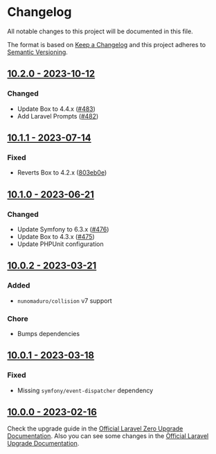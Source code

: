 # Changelog

All notable changes to this project will be documented in this file.

The format is based on [Keep a Changelog](https://keepachangelog.com) and this project adheres to [Semantic Versioning](https://semver.org).

## [10.2.0 - 2023-10-12](https://github.com/laravel-zero/framework/releases/tag/v10.2.0)

### Changed
- Update Box to 4.4.x ([#483](https://github.com/laravel-zero/framework/pull/483))
- Add Laravel Prompts ([#482](https://github.com/laravel-zero/framework/pull/482))

## [10.1.1 - 2023-07-14](https://github.com/laravel-zero/framework/releases/tag/v10.1.1)

### Fixed
- Reverts Box to 4.2.x ([803eb0e](https://github.com/laravel-zero/framework/commit/803eb0e9a53a5c0cf8fa128f9356de46d3375061))

## [10.1.0 - 2023-06-21](https://github.com/laravel-zero/framework/releases/tag/v10.1.0)

### Changed
- Update Symfony to 6.3.x ([#476](https://github.com/laravel-zero/framework/pull/476))
- Update Box to 4.3.x ([#475](https://github.com/laravel-zero/framework/pull/475))
- Update PHPUnit configuration

## [10.0.2 - 2023-03-21](https://github.com/laravel-zero/framework/releases/tag/v10.0.2)

### Added
- `nunomaduro/collision` v7 support

### Chore
- Bumps dependencies

## [10.0.1 - 2023-03-18](https://github.com/laravel-zero/framework/releases/tag/v10.0.1)

### Fixed
- Missing `symfony/event-dispatcher` dependency

## [10.0.0 - 2023-02-16](https://github.com/laravel-zero/framework/releases/tag/v10.0.0)

Check the upgrade guide in the [Official Laravel Zero Upgrade Documentation](https://laravel-zero.com/docs/upgrade#upgrade-10.0.0). Also you can see some changes in the [Official Laravel Upgrade Documentation](https://laravel.com/docs/10.x/upgrade).

